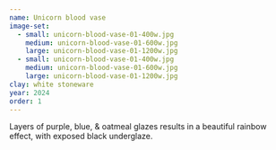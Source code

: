 ```yaml
---
name: Unicorn blood vase
image-set:
  - small: unicorn-blood-vase-01-400w.jpg
    medium: unicorn-blood-vase-01-600w.jpg
    large: unicorn-blood-vase-01-1200w.jpg
  - small: unicorn-blood-vase-01-400w.jpg
    medium: unicorn-blood-vase-01-600w.jpg
    large: unicorn-blood-vase-01-1200w.jpg
clay: white stoneware
year: 2024
order: 1
---
```


Layers of purple, blue, & oatmeal glazes results in a beautiful rainbow effect, with exposed black underglaze.